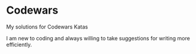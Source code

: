 # Codewars
My solutions for Codewars Katas

I am new to coding and always willing to take suggestions for writing more efficiently.

